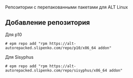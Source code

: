 Репозитории c перепакованными пакетами для ALT Linux

## Добавление репозитория

Для p10

```
# epm repo add "rpm https://alt-autorepacked.slipenko.com/repo/p10/x86_64 addon"
```

Для Sisyphus

```
# epm repo add "rpm https://alt-autorepacked.slipenko.com/repo/sisyphus/x86_64 addon"
```
